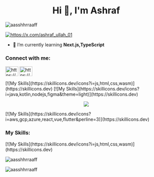 <h1 align="center">Hi 👋, I'm Ashraf</h1>
<p align="left"> <img src="https://komarev.com/ghpvc/?username=aasshhrraaff&label=Profile%20views&color=0e75b6&style=flat" alt="aasshhrraaff" /> </p>

<p align="left"> <a href="https://twitter.com/https://x.com/ashraf_ullah_01" target="blank"><img src="https://img.shields.io/twitter/follow/https://x.com/ashraf_ullah_01?logo=twitter&style=for-the-badge" alt="https://x.com/ashraf_ullah_01" /></a> </p>

- 🌱 I’m currently learning **Next.js,TypeScript**

<h3 align="left">Connect with me:</h3>
<p align="left">
<a href="https://twitter.com/https://x.com/ashraf_ullah_01" target="blank"><img align="center" src="https://raw.githubusercontent.com/rahuldkjain/github-profile-readme-generator/master/src/images/icons/Social/twitter.svg" alt="https://x.com/ashraf_ullah_01" height="30" width="40" /></a>
<a href="https://linkedin.com/in/https://www.linkedin.com/in/ashraf-ullah-2b731524b/" target="blank"><img align="center" src="https://raw.githubusercontent.com/rahuldkjain/github-profile-readme-generator/master/src/images/icons/Social/linked-in-alt.svg" alt="https://www.linkedin.com/in/ashraf-ullah-2b731524b/" height="30" width="40" /></a>
</p>
[![My Skills](https://skillicons.dev/icons?i=js,html,css,wasm)](https://skillicons.dev)
[![My Skills](https://skillicons.dev/icons?i=java,kotlin,nodejs,figma&theme=light)](https://skillicons.dev)

<p align="center">
  <a href="https://skillicons.dev">
    <img src="https://skillicons.dev/icons?i=git,kubernetes,docker,c,vim" />
  </a>
</p>
[![My Skills](https://skillicons.dev/icons?i=aws,gcp,azure,react,vue,flutter&perline=3)](https://skillicons.dev)
<h3 align="left">My Skills:</h3>
[![My Skills](https://skillicons.dev/icons?i=js,html,css,wasm)](https://skillicons.dev)

<p><img align="center" src="https://github-readme-stats.vercel.app/api/top-langs?username=aasshhrraaff&show_icons=true&locale=en&layout=compact" alt="aasshhrraaff" /></p>

<p><img align="center" src="https://github-readme-streak-stats.herokuapp.com/?user=aasshhrraaff&" alt="aasshhrraaff" /></p>
